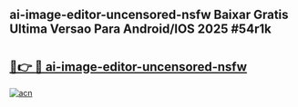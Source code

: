 ## ai-image-editor-uncensored-nsfw Baixar Gratis Ultima Versao Para Android/IOS 2025 #54r1k

# <h2><a href="https://ainizakaria.my?title=ai-image-editor-uncensored-nsfw&ref=20M">🔗👉 🔴 ai-image-editor-uncensored-nsfw</a></h2>

[![acn](https://github.com/user-attachments/assets/0f9c940e-d8b0-45ae-aac7-cd30a18b3e1c)](https://ainizakaria.my?title=ai-image-editor-uncensored-nsfw&ref=20M)

